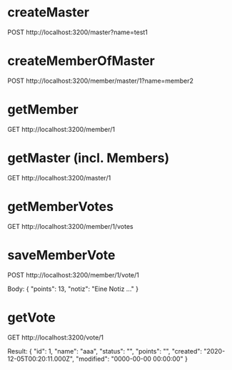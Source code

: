 # createMaster
POST http://localhost:3200/master?name=test1

# createMemberOfMaster
POST http://localhost:3200/member/master/1?name=member2

# getMember
GET http://localhost:3200/member/1

# getMaster (incl. Members)
GET http://localhost:3200/master/1

# getMemberVotes
GET http://localhost:3200/member/1/votes

# saveMemberVote
POST http://localhost:3200/member/1/vote/1

Body:
{
	"points": 13,
	"notiz": "Eine Notiz ..."
}

# getVote
GET http://localhost:3200/vote/1 

Result:
{
	"id": 1,
	"name": "aaa",
	"status": "",
	"points": "",
	"created": "2020-12-05T00:20:11.000Z",
	"modified": "0000-00-00 00:00:00"
}